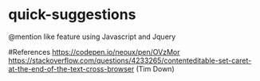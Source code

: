 # quick-suggestions
@mention like feature using Javascript and Jquery


#References
https://codepen.io/neoux/pen/OVzMor
https://stackoverflow.com/questions/4233265/contenteditable-set-caret-at-the-end-of-the-text-cross-browser (Tim Down)

